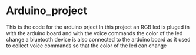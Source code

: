 # Arduino_project
This is the code for the arduino prject 
In this project an RGB led is pluged in with the arduino board 
and with the voice commands the color of the led change 
a bluetooth device is also connected to the arduino board as it used to collect voice commands 
so that the color of the led can change
